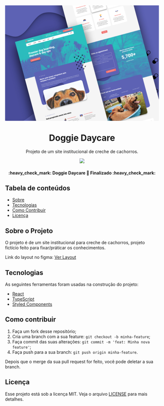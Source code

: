 <p align="center">
  <img src="https://github.com/vduggen/Doggie-Daycare/blob/develop/src/assets/banner_README.jpg" align="center" alt="Logo projeto">
</p>

<h1 align="center" style="border-bottom:none">Doggie Daycare</h1>
<p align="center">
    Projeto de um site institucional de creche de cachorros.
</p>

<p align="center">
  <img src="https://img.shields.io/apm/l/React">
</p>

<h4 align="center">
	:heavy_check_mark:  Doggie Daycare 🚀 Finalizado  :heavy_check_mark:
</h4>

## Tabela de conteúdos
   * [Sobre](#Sobre)
   * [Tecnologias](#tecnologias)
   * [Como Contribuir](#contribuir)
   * [Licença](#licença)

<h2 id="Sobre">Sobre o Projeto</h2>
O projeto é de um site institucional para creche de cachorros, projeto fictício feito para fixar/práticar os conhecimentos.

Link do layout no figma:
<a href="https://www.figma.com/file/ptav4MdcHWXfd8VHlhhDH2/Freebie-Template-1---Car-Repair-and-Doggie-Daycare-by-June-Parent?node-id=322%3A0">Ver Layout</a>

<h2 id="tecnologias">Tecnologias</h2>

As seguintes ferramentas foram usadas na construção do projeto:

- [React](https://pt-br.reactjs.org/)
- [TypeScript](https://www.typescriptlang.org/)
- [Styled Components](https://styled-components.com/)

<h2 id="contribuir">Como contribuir</h2>

1. Faça um fork desse repositório;
1. Cria uma branch com a sua feature: `git checkout -b minha-feature`;
1. Faça commit das suas alterações: `git commit -m 'feat: Minha nova feature'`;
1. Faça push para a sua branch: `git push origin minha-feature`.

Depois que o merge da sua pull request for feito, você pode deletar a sua branch.

<h2 id="licença">Licença</h2>

Esse projeto está sob a licença MIT. Veja o arquivo [LICENSE](LICENSE.md) para mais detalhes.

